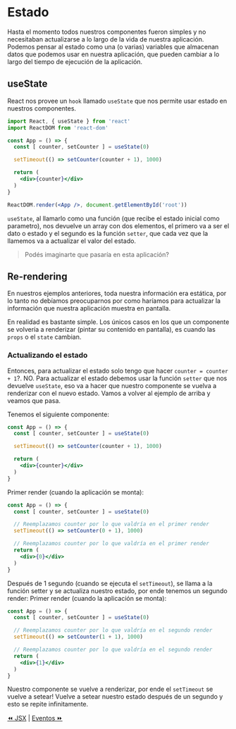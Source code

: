 # Estado
Hasta el momento todos nuestros componentes fueron simples y no necesitaban actualizarse a lo largo de la vida de nuestra aplicación. Podemos pensar al estado como una (o varias) variables que almacenan datos que podemos usar en nuestra aplicación, que pueden cambiar a lo largo del tiempo de ejecución de la aplicación.

## useState
React nos provee un `hook` llamado `useState` que nos permite usar estado en nuestros componentes.

```jsx
import React, { useState } from 'react'
import ReactDOM from 'react-dom'

const App = () => {
  const [ counter, setCounter ] = useState(0)

  setTimeout(() => setCounter(counter + 1), 1000)

  return (
    <div>{counter}</div>
  )
}

ReactDOM.render(<App />, document.getElementById('root'))
```

`useState`, al llamarlo como una función (que recibe el estado inicial como parametro), nos devuelve un array con dos elementos, el primero va a ser el dato o estado y el segundo es la función `setter`, que cada vez que la llamemos va a actualizar el valor del estado.

> Podés imaginarte que pasaría en esta aplicación?

## Re-rendering
En nuestros ejemplos anteriores, toda nuestra información era estática, por lo tanto no debíamos preocuparnos por como haríamos para actualizar la información que nuestra aplicación muestra en pantalla.

En realidad es bastante simple. Los únicos casos en los que un componente se volvería a renderizar (pintar su contenido en pantalla), es cuando las `props` o el `state` cambian.

### Actualizando el estado
Entonces, para actualizar el estado solo tengo que hacer `counter = counter + 1`?. NO.
Para actualizar el estado debemos usar la función `setter` que nos devuelve `useState`, eso va a hacer que nuestro componente se vuelva a renderizar con el nuevo estado. Vamos a volver al ejemplo de arriba y veamos que pasa.

Tenemos el siguiente componente:
```jsx
const App = () => {
  const [ counter, setCounter ] = useState(0)

  setTimeout(() => setCounter(counter + 1), 1000)

  return (
    <div>{counter}</div>
  )
}
```

Primer render (cuando la aplicación se monta):
```jsx
const App = () => {
  const [ counter, setCounter ] = useState(0)

  // Reemplazamos counter por lo que valdría en el primer render
  setTimeout(() => setCounter(0 + 1), 1000)

  // Reemplazamos counter por lo que valdría en el primer render
  return (
    <div>{0}</div>
  )
}
```

Después de 1 segundo (cuando se ejecuta el `setTimeout`), se llama a la función setter y se actualiza nuestro estado, por ende tenemos un segundo render:
Primer render (cuando la aplicación se monta):
```jsx
const App = () => {
  const [ counter, setCounter ] = useState(0)

  // Reemplazamos counter por lo que valdría en el segundo render
  setTimeout(() => setCounter(1 + 1), 1000)

  // Reemplazamos counter por lo que valdría en el segundo render
  return (
    <div>{1}</div>
  )
}
```

Nuestro componente se vuelve a renderizar, por ende el `setTimeout` se vuelve a setear! Vuelve a setear nuestro estado después de un segundo y esto se repite infinitamente.

[⏪ JSX](../01-jsx) | [Eventos ⏩](../03-events)

